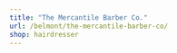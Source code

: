 ```yaml
---
title: "The Mercantile Barber Co."
url: /belmont/the-mercantile-barber-co/
shop: hairdresser
---
```

